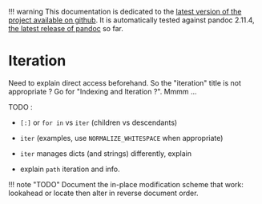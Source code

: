 !!! warning
    This documentation is dedicated to the [latest version of the project
    available on github](https://github.com/boisgera/pandoc). 
    It is automatically tested against pandoc 2.11.4,
    [the latest release of pandoc](https://pandoc.org/releases.html) so far.

Iteration
================================================================================

Need to explain direct access beforehand. So the "iteration" title is not
appropriate ? Go for "Indexing and Iteration ?". Mmmm ...

TODO :

  - `[:]` or `for in` vs `iter` (children vs descendants)

  - `iter` (examples, use `NORMALIZE_WHITESPACE` when appropriate)

  - `iter` manages dicts (and strings) differently, explain

  - explain `path` iteration and info. 

!!! note "TODO"
    Document the in-place modification scheme that work: lookahead or locate
    then alter in reverse document order.